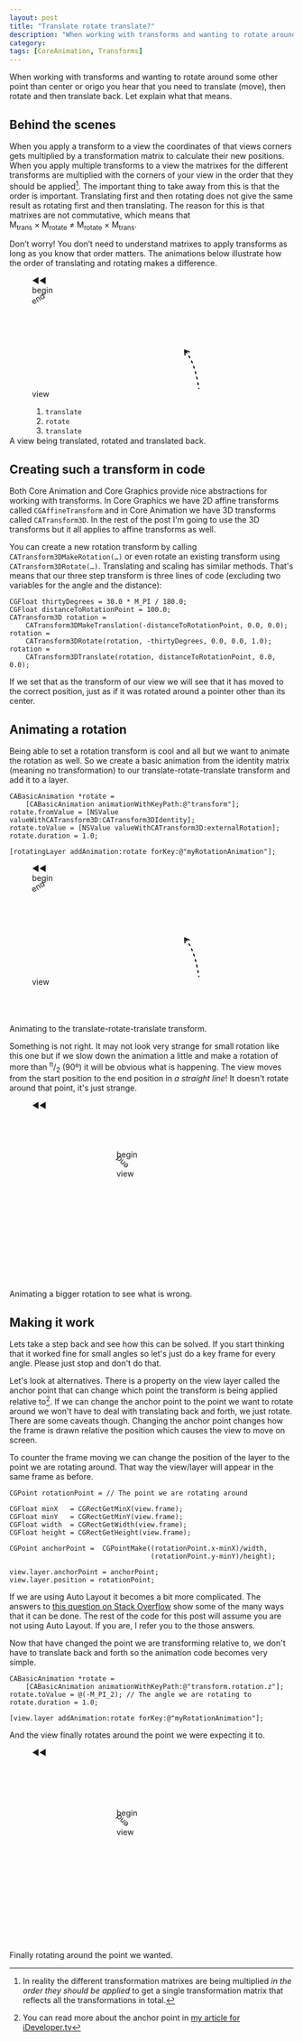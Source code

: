 ```yaml
---
layout: post
title: "Translate rotate translate?"
description: "When working with transforms and wanting to rotate around some other point than center or origo you hear that you need to translate (move), then rotate and then translate back. Let me explain what that means."
category: 
tags: [CoreAnimation, Transforms]
---
```


<style>{% include style-translate-rotate-translate.css %}</style>

When working with transforms and wanting to rotate around some other point than center or origo you hear that you need to translate (move), then rotate and then translate back. Let explain what that means.

## Behind the scenes

When you apply a transform to a view the coordinates of that views corners gets multiplied by a transformation matrix to calculate their new positions. When you apply multiple transforms to a view the matrixes for the different transforms are multiplied with the corners of your view in the order that they should be applied[^matrixMultiplication]. The important thing to take away from this is that the order is important. Translating first and then rotating does not give the same result as rotating first and then translating. The reason for this is that matrixes are not commutative, which means that <span class="math">M<sub>trans</sub> × M<sub>rotate</sub> ≠ M<sub>rotate</sub> × M<sub>trans</sub></span>. 

[^matrixMultiplication]: In reality the different transformation matrixes are being multiplied _in the order they should be applied_ to get a single transformation matrix that reflects all the transformations in total. 

Don’t worry! You don’t need to understand matrixes to apply transforms as long as you know that order matters. The animations below illustrate how the order of translating and rotating makes a difference.

<figure id="transformBreakdown" style="height: 270px;"><div class="resetButton" onclick="resetAnimation(this)" style="-webkit-animation-delay: 11s;">◀◀</div>
<div class="viewBox marking">begin</div>
<div class="viewBox marking" style="-webkit-transform: translate(-2px, -2px) translateX(-200px) rotateZ(-30deg) translate(200px)">end</div>
<svg><path d="M 322,80 a 40,120 0 0 1 27,100" fill="none" stroke="black" stroke-width="2" stroke-dasharray="5,5" transform="translate(-50,3)"></path><path d="M -5,8 L 0,0 L 5,8" fill="none" stroke="black" stroke-width="2" transform="translate(271, 81) rotate(-35 0 0)"></path></svg><div class="viewBox transformBreakdownAnimation">view</div>			
  <ol id="transformSteps"><li><code>translate</code></li>
    <li><code>rotate</code></li>
    <li><code>translate</code></li>
  </ol></figure>
  <figcaption>A view being translated, rotated and translated back.</figcaption>

## Creating such a transform in code

Both Core Animation and Core Graphics provide nice abstractions for working with transforms. In Core Graphics we have 2D affine transforms called `CGAffineTransform` and in Core Animation we have 3D transforms called `CATransform3D`. In the rest of the post I'm going to use the 3D transforms but it all applies to affine transforms as well. 

You can create a new rotation transform by calling `CATransform3DMakeRotation(…)` or even rotate an existing transform using `CATransform3DRotate(…)`. Translating and scaling has similar methods. That's means that our three step transform is three lines of code (excluding two variables for the angle and the distance):

    CGFloat thirtyDegrees = 30.0 * M_PI / 180.0;
    CGFloat distanceToRotationPoint = 100.0;
    CATransform3D rotation = 
        CATransform3DMakeTranslation(-distanceToRotationPoint, 0.0, 0.0);
    rotation = 
        CATransform3DRotate(rotation, -thirtyDegrees, 0.0, 0.0, 1.0);
    rotation = 
        CATransform3DTranslate(rotation, distanceToRotationPoint, 0.0, 0.0);
    
If we set that as the transform of our view we will see that it has moved to the correct position, just as if it was rotated around a pointer other than its center. 

## Animating a rotation

Being able to set a rotation transform is cool and all but we want to animate the rotation as well. So we create a basic animation from the identity matrix (meaning no transformation) to our translate-rotate-translate transform and add it to a layer.
   
    CABasicAnimation *rotate = 
        [CABasicAnimation animationWithKeyPath:@"transform"];
    rotate.fromValue = [NSValue valueWithCATransform3D:CATransform3DIdentity];
    rotate.toValue = [NSValue valueWithCATransform3D:externalRotation];
    rotate.duration = 1.0;    
    
    [rotatingLayer addAnimation:rotate forKey:@"myRotationAnimation"];

<figure style="height: 270px;"><div class="resetButton" onclick="resetAnimation(this)" style="-webkit-animation-delay: 3s;">◀◀</div>
<div class="viewBox marking">begin</div>
<div class="viewBox marking" style="-webkit-transform: translate(-2px, -2px) translateX(-200px) rotateZ(-30deg) translate(200px)">end</div>
<svg><path d="M 322,80 a 40,120 0 0 1 27,100" fill="none" stroke="black" stroke-width="2" stroke-dasharray="5,5" transform="translate(-50,3)"></path><path d="M -5,8 L 0,0 L 5,8" fill="none" stroke="black" stroke-width="2" transform="translate(271, 81) rotate(-35 0 0)"></path></svg><div class="viewBox apply45deg">view</div></figure>
<figcaption>Animating to the translate-rotate-translate transform.</figcaption>
   
Something is not right. It may not look very strange for small rotation like this one but if we slow down the animation a little and make a rotation of more than <span class="math"><sup>π</sup>/<sub>2</sub></span> (90º) it will be obvious what is happening. The view moves from the start position to the end position in _a straight line_! It doesn't rotate around that point, it's just strange. 

<figure style="height: 320px"><div class="resetButton" onclick="resetAnimation(this)" style="-webkit-animation-delay: 5s;">◀◀</div>
<div style="-webkit-transform: translate(150px, 70px); height: 320px;">
<div class="viewBox marking">begin</div>
<div class="viewBox marking" style="-webkit-transform: translate(-2px, -2px) translateX(-200px) rotateZ(-135deg) translate(200px)">end</div>
<div class="halfcircle"> </div>
<div class="arrowhead"> </div>
<div class="viewBox apply135deg">view</div>	
</div></figure>	
<figcaption>Animating a bigger rotation to see what is wrong.</figcaption>

## Making it work

Lets take a step back and see how this can be solved. If you start thinking that it worked fine for small angles so let's just do a key frame for every angle. Please just stop and don't do that. 

Let's look at alternatives. There is a property on the view layer called the anchor point that can change which point the transform is being applied relative to[^idev]. If we can change the anchor point to the point we want to rotate around we won't have to deal with translating back and forth, we just rotate. There are some caveats though. Changing the anchor point changes how the frame is drawn relative the position which causes the view to move on screen. 

To counter the frame moving we can change the position of the layer to the point we are rotating around. That way the view/layer will appear in the same frame as before.

    CGPoint rotationPoint = // The point we are rotating around
    
    CGFloat minX   = CGRectGetMinX(view.frame);
    CGFloat minY   = CGRectGetMinY(view.frame);
    CGFloat width  = CGRectGetWidth(view.frame);
    CGFloat height = CGRectGetHeight(view.frame);
    
    CGPoint anchorPoint =  CGPointMake((rotationPoint.x-minX)/width,
                                       (rotationPoint.y-minY)/height);
    
    view.layer.anchorPoint = anchorPoint;
    view.layer.position = rotationPoint; 

If we are using Auto Layout it becomes a bit more complicated. The answers to [this question on Stack Overflow][SO-autolayout] show some of the many ways that it can be done. The rest of the code for this post will assume you are not using Auto Layout. If you are, I refer you to the those answers. 

Now that have changed the point we are transforming relative to, we don't have to translate back and forth so the animation code becomes very simple.

    CABasicAnimation *rotate = 
        [CABasicAnimation animationWithKeyPath:@"transform.rotation.z"];
    rotate.toValue = @(-M_PI_2); // The angle we are rotating to
    rotate.duration = 1.0;
    
    [view.layer addAnimation:rotate forKey:@"myRotationAnimation"];
    
And the view finally rotates around the point we were expecting it to.

<figure style="height: 345px"><div class="resetButton" onclick="resetAnimation(this)" style="-webkit-animation-delay: 5s;">◀◀</div>
<div style="-webkit-transform: translate(150px, 90px); height: 345px;">
<div class="viewBox marking">begin</div>
<div class="viewBox marking" style="-webkit-transform: translate(-2px, -2px) translateX(-200px) rotateZ(-135deg) translate(200px)">end</div>
<div class="halfcircle"> </div>
<div class="arrowhead"> </div>
<div class="viewBox apply135deg-anchor" style="-webkit-transform-origin-x: -145px">view</div>	
</div></figure>
<figcaption>Finally rotating around the point we wanted.</figcaption>

<script src="/script/script-translate-rotate-translate.js" type="text/javascript" onload="checkVisibility()"> </script>
<script>var body = document.getElementsByTagName("body")[0]; body.onscroll=checkVisibility(); body.onresize=checkVisibility();</script>

[^idev]: You can read more about the anchor point in [my article for iDeveloper.tv](http://blog.ideveloper.tv/understanding-the-anchor-point/)

[SO-autolayout]: http://stackoverflow.com/q/12943107/608157 "How do I adjust the anchor point of a CALayer, when Auto Layout is being used? (Stack Overflow)"
